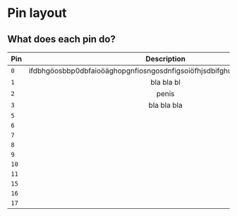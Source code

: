 # Pin layout

## What does each pin do?

| Pin       | Description                                                                                                               |
| :----     | :---------------------------------------------------------------------------------------------------------------------:   |
| `0`       | ifdbhgöosbbp0dbfaioöäghopgnfiosngosdnfigsoiöfhjsdbifghusdoghvfsoidgvfisdvg                                                |  
| `1`       | bla bla bl                                                                                                                |
| `2`       | penis                                                                                                                     |
| `3`       | bla bla bla                                                                                                               |
| `5`       |                                                                                                                           |
| `6`       |                                                                                                                           |
| `7`       |                                                                                                                           |
| `8`       |                                                                                                                           |
| `9`       |                                                                                                                           |
| `10`      |                                                                                                                           |    
| `11`      |                                                                                                                           |
| `15`      |                                                                                                                           |
| `16`      |                                                                                                                           |
| `17`      |                                                                                                                           |